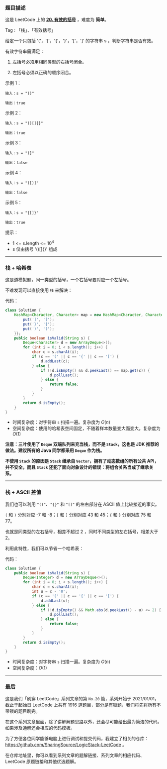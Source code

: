 ### 题目描述

这是 LeetCode 上的 **[20. 有效的括号](https://leetcode-cn.com/problems/valid-parentheses/solution/shua-chuan-lc-zhan-ascii-chai-zhi-jie-fa-00zo/)** ，难度为 **简单**。

Tag : 「栈」、「有效括号」




给定一个只包括 '('，')'，'{'，'}'，'['，']' 的字符串 s ，判断字符串是否有效。

有效字符串需满足：

1. 左括号必须用相同类型的右括号闭合。

2. 左括号必须以正确的顺序闭合。

    


示例 1：
```
输入：s = "()"

输出：true
```
示例 2：
```
输入：s = "()[]{}"

输出：true
```
示例 3：
```
输入：s = "(]"

输出：false
```
示例 4：
```
输入：s = "([)]"

输出：false
```
示例 5：
```
输入：s = "{[]}"

输出：true
```

提示：
* 1 <= s.length <= $10^4$
* s 仅由括号 '()[]{}' 组成

---

### 栈 + 哈希表

这是道模拟题，同一类型的括号，一个右括号要对应一个左括号。

不难发现可以直接使用 `栈` 来解决：

代码：
```Java []
class Solution {
    HashMap<Character, Character> map = new HashMap<Character, Character>(){{
        put(']', '[');
        put('}', '{');
        put(')', '(');
    }};
    public boolean isValid(String s) {
        Deque<Character> d = new ArrayDeque<>();
        for (int i = 0; i < s.length(); i++) {
            char c = s.charAt(i);
            if (c == '(' || c == '{' || c == '[') {
                d.addLast(c);
            } else {
                if (!d.isEmpty() && d.peekLast() == map.get(c)) {
                    d.pollLast();
                } else {
                    return false;
                }
            }
        }
        return d.isEmpty();
    }
}
```
* 时间复杂度：对字符串 `s` 扫描一遍。复杂度为 $O(n)$
* 空间复杂度：使用的哈希表空间固定，不随着样本数量变大而变大。复杂度为 $O(1)$

**注意：三叶使用了 `Deque` 双端队列来充当栈，而不是 `Stack`，这也是 JDK 推荐的做法。建议所有的 Java 同学都采用 `Deque` 作为栈。**

**不使用 `Stack` 的原因是 `Stack` 继承自 `Vector`，拥有了动态数组的所有公共 API，并不安全，而且 `Stack` 还犯了面向对象设计的错误：将组合关系当成了继承关系。**

---

### 栈 + ASCII 差值

我们也可以利用 `"()"`、`"{}"` 和 `"[]"` 的左右部分在 ASCII 值上比较接近的事实。

`(` 和 `)` 分别对应 -7 和 -8；`[` 和 `]` 分别对应 43 和 45；`{` 和 `}` 分别对应 75 和 77。

也就是同类型的左右括号，相差不超过 2 ，同时不同类型的左右括号，相差大于 2。

利用此特性，我们可以节省一个哈希表：

代码：
```Java []
class Solution {
    public boolean isValid(String s) {
        Deque<Integer> d = new ArrayDeque<>();
        for (int i = 0; i < s.length(); i++) {
            char c = s.charAt(i);
            int u = c - '0';
            if (c == '(' || c == '{' || c == '[') {
                d.addLast(u);
            } else {
                if (!d.isEmpty() && Math.abs(d.peekLast() - u) <= 2) {
                    d.pollLast();
                } else {
                    return false;
                }
            }
        }
        return d.isEmpty();
    }
}
```
* 时间复杂度：对字符串 `s` 扫描一遍。复杂度为 $O(n)$
* 空间复杂度：$O(1)$

---

### 最后

这是我们「刷穿 LeetCode」系列文章的第 `No.20` 篇，系列开始于 2021/01/01，截止于起始日 LeetCode 上共有 1916 道题目，部分是有锁题，我们将先将所有不带锁的题目刷完。

在这个系列文章里面，除了讲解解题思路以外，还会尽可能给出最为简洁的代码。如果涉及通解还会相应的代码模板。

为了方便各位同学能够电脑上进行调试和提交代码，我建立了相关的仓库：https://github.com/SharingSource/LogicStack-LeetCode 。

在仓库地址里，你可以看到系列文章的题解链接、系列文章的相应代码、LeetCode 原题链接和其他优选题解。

